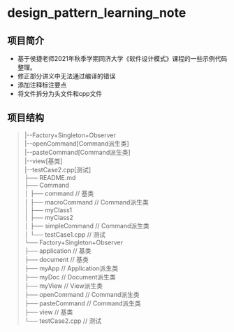 # design_pattern_learning_note

## 项目简介

- 基于侯捷老师2021年秋季学期同济大学《软件设计模式》课程的一些示例代码整理。
- 修正部分讲义中无法通过编译的错误
- 添加注释标注要点
- 将文件拆分为头文件和cpp文件

## 项目结构 

>|--Factory+Singleton+Observer   
     |--openCommand[Command派生类]  
     |--pasteCommand[Command派生类]  
     |--view[基类]  
     |--testCase2.cpp[测试]  
├── README.md  
├── Command  
│   ├── command                 // 基类  
│   ├── macroCommand            // Command派生类  
│   ├── myClass1  
│   ├── myClass2   
│   ├── simpleCommand           // Command派生类  
│   └── testCase1.cpp           // 测试  
└── Factory+Singleton+Observer  
    ├── application             // 基类  
    ├── document                // 基类  
    ├── myApp                   // Application派生类  
    ├── myDoc                   // Document派生类     
    ├── myView                  // View派生类  
    ├── openCommand             // Command派生类  
    ├── pasteCommand            // Command派生类     
    ├── view                    // 基类  
    └── testCase2.cpp           // 测试  
